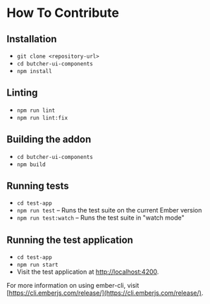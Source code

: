 # How To Contribute

## Installation

- `git clone <repository-url>`
- `cd butcher-ui-components`
- `npm install`

## Linting

- `npm run lint`
- `npm run lint:fix`

## Building the addon

- `cd butcher-ui-components`
- `npm build`

## Running tests

- `cd test-app`
- `npm run test` – Runs the test suite on the current Ember version
- `npm run test:watch` – Runs the test suite in "watch mode"

## Running the test application

- `cd test-app`
- `npm run start`
- Visit the test application at [http://localhost:4200](http://localhost:4200).

For more information on using ember-cli, visit [https://cli.emberjs.com/release/](https://cli.emberjs.com/release/).
